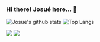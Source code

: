 ### Hi there! Josué here... 👋

![Josue's github stats](https://github-readme-stats.vercel.app/api?username=JnCM&show_icons=true&title_color=19F9D8&icon_color=19F9D8&bg_color=002B36&text_color=FFFFFF) ![Top Langs](https://github-readme-stats.vercel.app/api/top-langs/?username=JnCM&layout=compact&title_color=19F9D8&icon_color=19F9D8&bg_color=002B36&text_color=FFFFFF)
  
<div> 
    <a href="mailto:josuenunes014@gmail.com" alt="Gmail">
  <img src="https://img.shields.io/badge/-Gmail-FF0000?style=flat-square&labelColor=FF0000&logo=gmail&logoColor=white&link=mailto:josuenunes014@gmail.com" /></a>

  <a href="https://www.linkedin.com/in/josuecamposs" alt="Linkedin">
  <img src="https://img.shields.io/badge/-Linkedin-0e76a8?style=flat-square&logo=Linkedin&logoColor=white&link=https://www.linkedin.com/in/josuecamposs/" /></a>
</div>
